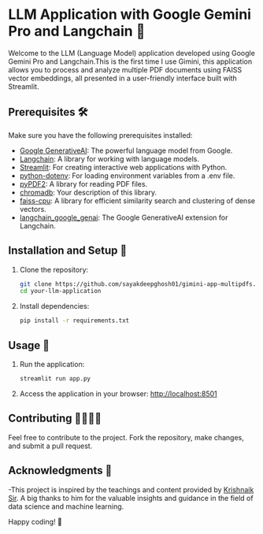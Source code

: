 # LLM Application with Google Gemini Pro and Langchain 🚀

Welcome to the LLM (Language Model) application developed using Google Gemini Pro and Langchain.This is the first time I use Gimini, this application allows you to process and analyze multiple PDF documents using FAISS vector embeddings, all presented in a user-friendly interface built with Streamlit.

## Prerequisites 🛠️

Make sure you have the following prerequisites installed:

- [Google GenerativeAI](https://github.com/google-research/google-research/tree/master/generative_ai): The powerful language model from Google.
- [Langchain](https://github.com/your-langchain-repo): A library for working with language models.
- [Streamlit](https://streamlit.io/): For creating interactive web applications with Python.
- [python-dotenv](https://pypi.org/project/python-dotenv/): For loading environment variables from a .env file.
- [pyPDF2](https://pythonhosted.org/PyPDF2/): A library for reading PDF files.
- [chromadb](https://pypi.org/project/chromadb/): Your description of this library.
- [faiss-cpu](https://github.com/facebookresearch/faiss): A library for efficient similarity search and clustering of dense vectors.
- [langchain_google_genai](https://github.com/your-langchain-google-genai-repo): The Google GenerativeAI extension for Langchain.

## Installation and Setup 🚧

1. Clone the repository:

    ```bash
    git clone https://github.com/sayakdeepghosh01/gimini-app-multipdfs.git
    cd your-llm-application
    ```

2. Install dependencies:

    ```bash
    pip install -r requirements.txt
    ```

## Usage 🚀

1. Run the application:

    ```bash
    streamlit run app.py
    ```

2. Access the application in your browser: [http://localhost:8501](http://localhost:8501)

## Contributing 👩‍💻👨‍💻

Feel free to contribute to the project. Fork the repository, make changes, and submit a pull request.

## Acknowledgments 🙌

 -This project is inspired by the teachings and content provided by [Krishnaik Sir](https://github.com/krishnaik06). A big thanks to him for the valuable insights 
  and guidance in the field of data science and machine learning.


Happy coding! 🎉

